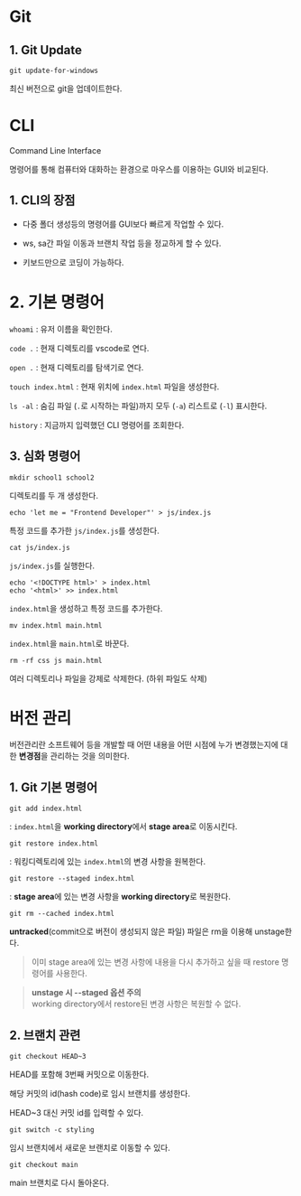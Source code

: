 # Git

## 1. Git Update

```git
git update-for-windows
```

최신 버전으로 git을 업데이트한다.

# CLI

Command Line Interface

명령어를 통해 컴퓨터와 대화하는 환경으로 마우스를 이용하는 GUI와 비교된다.

## 1. CLI의 장점

- 다중 폴더 생성등의 명령어를 GUI보다 빠르게 작업할 수 있다.

- ws, sa간 파일 이동과 브랜치 작업 등을 정교하게 할 수 있다.

- 키보드만으로 코딩이 가능하다.

# 2. 기본 명령어

`whoami` : 유저 이름을 확인한다.

`code .` : 현재 디렉토리를 vscode로 연다.

`open .` : 현재 디렉토리를 탐색기로 연다.

`touch index.html` : 현재 위치에 `index.html` 파일을 생성한다.

`ls -al` : 숨김 파일 (`.`로 시작하는 파일)까지 모두 (`-a`) 리스트로 (`-l`) 표시한다.

`history` : 지금까지 입력했던 CLI 명령어를 조회한다.

## 3. 심화 명령어

```git
mkdir school1 school2
```

디렉토리를 두 개 생성한다.

```git
echo 'let me = "Frontend Developer"' > js/index.js
```

특정 코드를 추가한 `js/index.js`를 생성한다.

```git
cat js/index.js
```

`js/index.js`를 실행한다.

```git
echo '<!DOCTYPE html>' > index.html
echo '<html>' >> index.html
```

`index.html`을 생성하고 특정 코드를 추가한다.

```git
mv index.html main.html
```

`index.html`을 `main.html`로 바꾼다.

```git
rm -rf css js main.html
```

여러 디렉토리나 파일을 강제로 삭제한다. (하위 파일도 삭제)

# 버전 관리

버전관리란 소프트웨어 등을 개발할 때 어떤 내용을 어떤 시점에 누가 변경했는지에 대한 **변경점**을 관리하는 것을 의미한다.

## 1. Git 기본 명령어

```git
git add index.html
```

: `index.html`을 **working directory**에서 **stage area**로 이동시킨다.

```git
git restore index.html
```

: 워킹디렉토리에 있는 `index.html`의 변경 사항을 원복한다.

```git
git restore --staged index.html
```

: **stage area**에 있는 변경 사항을 **working directory**로 복원한다.

```git
git rm --cached index.html
```

**untracked**(commit으로 버전이 생성되지 않은 파일) 파일은 rm을 이용해 unstage한다.

> 이미 stage area에 있는 변경 사항에 내용을 다시 추가하고 싶을 때 restore 명령어를 사용한다.

> **unstage 시 --staged 옵션 주의**  
> working directory에서 restore된 변경 사항은 복원할 수 없다.

## 2. 브랜치 관련

```git
git checkout HEAD~3
```

HEAD를 포함해 3번째 커밋으로 이동한다.

해당 커밋의 id(hash code)로 임시 브랜치를 생성한다.

HEAD~3 대신 커밋 id를 입력할 수 있다.

```git
git switch -c styling
```

임시 브랜치에서 새로운 브랜치로 이동할 수 있다.

```git
git checkout main
```

main 브랜치로 다시 돌아온다.
